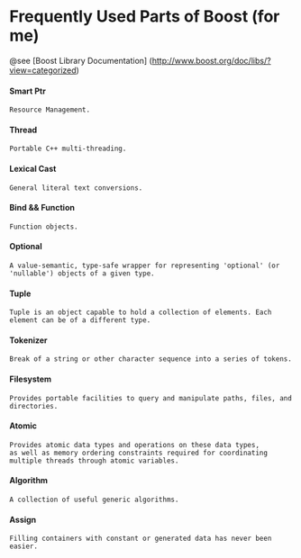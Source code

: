 #  Frequently Used Parts of Boost (for me)

@see [Boost Library Documentation] (http://www.boost.org/doc/libs/?view=categorized)

#### Smart Ptr
```
Resource Management.
```
#### Thread
```
Portable C++ multi-threading.
```
#### Lexical Cast
```
General literal text conversions.
```
#### Bind && Function
```
Function objects.
```
#### Optional
```
A value-semantic, type-safe wrapper for representing 'optional' (or 'nullable') objects of a given type.
```
#### Tuple
```
Tuple is an object capable to hold a collection of elements. Each element can be of a different type.
```
#### Tokenizer
```
Break of a string or other character sequence into a series of tokens.
```
#### Filesystem
```
Provides portable facilities to query and manipulate paths, files, and directories.
```
#### Atomic
```
Provides atomic data types and operations on these data types, 
as well as memory ordering constraints required for coordinating multiple threads through atomic variables.
```
#### Algorithm
```
A collection of useful generic algorithms.
```
#### Assign
```
Filling containers with constant or generated data has never been easier.
```
